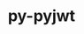---
title: "py-pyjwt"
layout: cache
categories: [package, develop]
meta: {"versions": ["2.4.0"], "compilers": ["gcc@=11.4.0", "gcc@=9.4.0", "oneapi@=2024.2.1"], "oss": ["ubuntu20.04", "ubuntu22.04"], "platforms": ["linux"], "targets": ["neoverse_v1", "neoverse_v2", "ppc64le", "x86_64_v3"], "stacks": ["e4s", "e4s-neoverse-v2", "e4s-neoverse_v1", "e4s-oneapi", "e4s-power", "root"], "num_specs": 22, "num_specs_by_stack": {"e4s-power": 1, "root": 22, "e4s-neoverse_v1": 3, "e4s-neoverse-v2": 7, "e4s": 6, "e4s-oneapi": 5}}
spec_details: [{"hash": "6zotgrdttcedpttgvd3o5ktnbnwej5zd", "compiler": "gcc@=9.4.0", "versions": ["2.4.0"], "os": "ubuntu20.04", "platform": "linux", "target": "ppc64le", "variants": ["build_system=python_pip", "+crypto"], "stacks": ["e4s-power", "root"], "size": "-", "tarball": "https://binaries.spack.io/develop/build_cache/linux-ubuntu20.04-ppc64le/gcc-9.4.0/py-pyjwt-2.4.0/linux-ubuntu20.04-ppc64le-gcc-9.4.0-py-pyjwt-2.4.0-6zotgrdttcedpttgvd3o5ktnbnwej5zd.spack"}, {"hash": "aauitez3z3kjxqpsyiseg4cbkrvsujm6", "compiler": "gcc@=11.4.0", "versions": ["2.4.0"], "os": "ubuntu22.04", "platform": "linux", "target": "neoverse_v1", "variants": ["build_system=python_pip", "+crypto"], "stacks": ["e4s-neoverse_v1", "root"], "size": "-", "tarball": "https://binaries.spack.io/develop/build_cache/linux-ubuntu22.04-neoverse_v1/gcc-11.4.0/py-pyjwt-2.4.0/linux-ubuntu22.04-neoverse_v1-gcc-11.4.0-py-pyjwt-2.4.0-aauitez3z3kjxqpsyiseg4cbkrvsujm6.spack"}, {"hash": "ktjvguk632w57fblo2diwwkaio22ipzx", "compiler": "gcc@=11.4.0", "versions": ["2.4.0"], "os": "ubuntu22.04", "platform": "linux", "target": "neoverse_v1", "variants": ["build_system=python_pip", "+crypto"], "stacks": ["e4s-neoverse_v1", "root"], "size": "-", "tarball": "https://binaries.spack.io/develop/build_cache/linux-ubuntu22.04-neoverse_v1/gcc-11.4.0/py-pyjwt-2.4.0/linux-ubuntu22.04-neoverse_v1-gcc-11.4.0-py-pyjwt-2.4.0-ktjvguk632w57fblo2diwwkaio22ipzx.spack"}, {"hash": "kbeu25ap5idjsmb5rkjdkzsnhrw6mwsw", "compiler": "gcc@=11.4.0", "versions": ["2.4.0"], "os": "ubuntu22.04", "platform": "linux", "target": "neoverse_v1", "variants": ["build_system=python_pip", "+crypto"], "stacks": ["e4s-neoverse_v1", "root"], "size": "-", "tarball": "https://binaries.spack.io/develop/build_cache/linux-ubuntu22.04-neoverse_v1/gcc-11.4.0/py-pyjwt-2.4.0/linux-ubuntu22.04-neoverse_v1-gcc-11.4.0-py-pyjwt-2.4.0-kbeu25ap5idjsmb5rkjdkzsnhrw6mwsw.spack"}, {"hash": "2hkyepabpgqyesbksguqbqcwqlciizhh", "compiler": "gcc@=11.4.0", "versions": ["2.4.0"], "os": "ubuntu22.04", "platform": "linux", "target": "neoverse_v2", "variants": ["build_system=python_pip", "+crypto"], "stacks": ["root", "e4s-neoverse-v2"], "size": "-", "tarball": "https://binaries.spack.io/develop/build_cache/linux-ubuntu22.04-neoverse_v2/gcc-11.4.0/py-pyjwt-2.4.0/linux-ubuntu22.04-neoverse_v2-gcc-11.4.0-py-pyjwt-2.4.0-2hkyepabpgqyesbksguqbqcwqlciizhh.spack"}, {"hash": "6p7fnqcqycxg2argwciz7ygrgcefoky6", "compiler": "gcc@=11.4.0", "versions": ["2.4.0"], "os": "ubuntu22.04", "platform": "linux", "target": "neoverse_v2", "variants": ["build_system=python_pip", "+crypto"], "stacks": ["root", "e4s-neoverse-v2"], "size": "-", "tarball": "https://binaries.spack.io/develop/build_cache/linux-ubuntu22.04-neoverse_v2/gcc-11.4.0/py-pyjwt-2.4.0/linux-ubuntu22.04-neoverse_v2-gcc-11.4.0-py-pyjwt-2.4.0-6p7fnqcqycxg2argwciz7ygrgcefoky6.spack"}, {"hash": "s6c4hb5gkfm6xkthkrmqiootkv3qjprq", "compiler": "gcc@=11.4.0", "versions": ["2.4.0"], "os": "ubuntu22.04", "platform": "linux", "target": "neoverse_v2", "variants": ["build_system=python_pip", "+crypto"], "stacks": ["root", "e4s-neoverse-v2"], "size": "-", "tarball": "https://binaries.spack.io/develop/build_cache/linux-ubuntu22.04-neoverse_v2/gcc-11.4.0/py-pyjwt-2.4.0/linux-ubuntu22.04-neoverse_v2-gcc-11.4.0-py-pyjwt-2.4.0-s6c4hb5gkfm6xkthkrmqiootkv3qjprq.spack"}, {"hash": "iid3pdylwcqvhxlyz7twe5bz6vcaf66r", "compiler": "gcc@=11.4.0", "versions": ["2.4.0"], "os": "ubuntu22.04", "platform": "linux", "target": "neoverse_v2", "variants": ["build_system=python_pip", "+crypto"], "stacks": ["root", "e4s-neoverse-v2"], "size": "-", "tarball": "https://binaries.spack.io/develop/build_cache/linux-ubuntu22.04-neoverse_v2/gcc-11.4.0/py-pyjwt-2.4.0/linux-ubuntu22.04-neoverse_v2-gcc-11.4.0-py-pyjwt-2.4.0-iid3pdylwcqvhxlyz7twe5bz6vcaf66r.spack"}, {"hash": "t7ruavy5b6r5vt6ti4alxztq5fbm5oxj", "compiler": "gcc@=11.4.0", "versions": ["2.4.0"], "os": "ubuntu22.04", "platform": "linux", "target": "neoverse_v2", "variants": ["build_system=python_pip", "+crypto"], "stacks": ["root", "e4s-neoverse-v2"], "size": "-", "tarball": "https://binaries.spack.io/develop/build_cache/linux-ubuntu22.04-neoverse_v2/gcc-11.4.0/py-pyjwt-2.4.0/linux-ubuntu22.04-neoverse_v2-gcc-11.4.0-py-pyjwt-2.4.0-t7ruavy5b6r5vt6ti4alxztq5fbm5oxj.spack"}, {"hash": "mj6daxablwquavvy3uxhbr6stfxt3hk7", "compiler": "gcc@=11.4.0", "versions": ["2.4.0"], "os": "ubuntu22.04", "platform": "linux", "target": "neoverse_v2", "variants": ["build_system=python_pip", "+crypto"], "stacks": ["root", "e4s-neoverse-v2"], "size": "-", "tarball": "https://binaries.spack.io/develop/build_cache/linux-ubuntu22.04-neoverse_v2/gcc-11.4.0/py-pyjwt-2.4.0/linux-ubuntu22.04-neoverse_v2-gcc-11.4.0-py-pyjwt-2.4.0-mj6daxablwquavvy3uxhbr6stfxt3hk7.spack"}, {"hash": "53rcnw564ymepcoxochocjb66irdf2ed", "compiler": "gcc@=11.4.0", "versions": ["2.4.0"], "os": "ubuntu22.04", "platform": "linux", "target": "neoverse_v2", "variants": ["build_system=python_pip", "+crypto"], "stacks": ["root", "e4s-neoverse-v2"], "size": "-", "tarball": "https://binaries.spack.io/develop/build_cache/linux-ubuntu22.04-neoverse_v2/gcc-11.4.0/py-pyjwt-2.4.0/linux-ubuntu22.04-neoverse_v2-gcc-11.4.0-py-pyjwt-2.4.0-53rcnw564ymepcoxochocjb66irdf2ed.spack"}, {"hash": "g5l24ptfmpvky3vactkqydrybnwf4uar", "compiler": "gcc@=11.4.0", "versions": ["2.4.0"], "os": "ubuntu22.04", "platform": "linux", "target": "x86_64_v3", "variants": ["build_system=python_pip", "+crypto"], "stacks": ["root", "e4s"], "size": "-", "tarball": "https://binaries.spack.io/develop/build_cache/linux-ubuntu22.04-x86_64_v3/gcc-11.4.0/py-pyjwt-2.4.0/linux-ubuntu22.04-x86_64_v3-gcc-11.4.0-py-pyjwt-2.4.0-g5l24ptfmpvky3vactkqydrybnwf4uar.spack"}, {"hash": "lcdxcvm4pxxfvur34foq6hcpja3te67x", "compiler": "gcc@=11.4.0", "versions": ["2.4.0"], "os": "ubuntu22.04", "platform": "linux", "target": "x86_64_v3", "variants": ["build_system=python_pip", "+crypto"], "stacks": ["root", "e4s"], "size": "-", "tarball": "https://binaries.spack.io/develop/build_cache/linux-ubuntu22.04-x86_64_v3/gcc-11.4.0/py-pyjwt-2.4.0/linux-ubuntu22.04-x86_64_v3-gcc-11.4.0-py-pyjwt-2.4.0-lcdxcvm4pxxfvur34foq6hcpja3te67x.spack"}, {"hash": "z56ry3c4f5wjon7d66fgp2xz6ewctgos", "compiler": "gcc@=11.4.0", "versions": ["2.4.0"], "os": "ubuntu22.04", "platform": "linux", "target": "x86_64_v3", "variants": ["build_system=python_pip", "+crypto"], "stacks": ["root", "e4s"], "size": "-", "tarball": "https://binaries.spack.io/develop/build_cache/linux-ubuntu22.04-x86_64_v3/gcc-11.4.0/py-pyjwt-2.4.0/linux-ubuntu22.04-x86_64_v3-gcc-11.4.0-py-pyjwt-2.4.0-z56ry3c4f5wjon7d66fgp2xz6ewctgos.spack"}, {"hash": "tucbgrzjsytjh2huw4osak6ggorocc44", "compiler": "gcc@=11.4.0", "versions": ["2.4.0"], "os": "ubuntu22.04", "platform": "linux", "target": "x86_64_v3", "variants": ["build_system=python_pip", "+crypto"], "stacks": ["root", "e4s"], "size": "-", "tarball": "https://binaries.spack.io/develop/build_cache/linux-ubuntu22.04-x86_64_v3/gcc-11.4.0/py-pyjwt-2.4.0/linux-ubuntu22.04-x86_64_v3-gcc-11.4.0-py-pyjwt-2.4.0-tucbgrzjsytjh2huw4osak6ggorocc44.spack"}, {"hash": "lywbtynavlyamwoyuts2akwbavims7nb", "compiler": "gcc@=11.4.0", "versions": ["2.4.0"], "os": "ubuntu22.04", "platform": "linux", "target": "x86_64_v3", "variants": ["build_system=python_pip", "+crypto"], "stacks": ["root", "e4s"], "size": "-", "tarball": "https://binaries.spack.io/develop/build_cache/linux-ubuntu22.04-x86_64_v3/gcc-11.4.0/py-pyjwt-2.4.0/linux-ubuntu22.04-x86_64_v3-gcc-11.4.0-py-pyjwt-2.4.0-lywbtynavlyamwoyuts2akwbavims7nb.spack"}, {"hash": "46xbyf6cwm5nq7stbkrrqxpgq6ocf62y", "compiler": "gcc@=11.4.0", "versions": ["2.4.0"], "os": "ubuntu22.04", "platform": "linux", "target": "x86_64_v3", "variants": ["build_system=python_pip", "+crypto"], "stacks": ["root", "e4s"], "size": "-", "tarball": "https://binaries.spack.io/develop/build_cache/linux-ubuntu22.04-x86_64_v3/gcc-11.4.0/py-pyjwt-2.4.0/linux-ubuntu22.04-x86_64_v3-gcc-11.4.0-py-pyjwt-2.4.0-46xbyf6cwm5nq7stbkrrqxpgq6ocf62y.spack"}, {"hash": "4nikko2jjdgm4hrpyqphj6hxg5ue356w", "compiler": "oneapi@=2024.2.1", "versions": ["2.4.0"], "os": "ubuntu22.04", "platform": "linux", "target": "x86_64_v3", "variants": ["build_system=python_pip", "+crypto"], "stacks": ["e4s-oneapi", "root"], "size": "-", "tarball": "https://binaries.spack.io/develop/build_cache/linux-ubuntu22.04-x86_64_v3/oneapi-2024.2.1/py-pyjwt-2.4.0/linux-ubuntu22.04-x86_64_v3-oneapi-2024.2.1-py-pyjwt-2.4.0-4nikko2jjdgm4hrpyqphj6hxg5ue356w.spack"}, {"hash": "ciwsqaa7lekodl57tyewszrujts6k6vk", "compiler": "oneapi@=2024.2.1", "versions": ["2.4.0"], "os": "ubuntu22.04", "platform": "linux", "target": "x86_64_v3", "variants": ["build_system=python_pip", "+crypto"], "stacks": ["e4s-oneapi", "root"], "size": "-", "tarball": "https://binaries.spack.io/develop/build_cache/linux-ubuntu22.04-x86_64_v3/oneapi-2024.2.1/py-pyjwt-2.4.0/linux-ubuntu22.04-x86_64_v3-oneapi-2024.2.1-py-pyjwt-2.4.0-ciwsqaa7lekodl57tyewszrujts6k6vk.spack"}, {"hash": "fq3hl4gni5wh6x4r4e3er7dmwfwn4dka", "compiler": "oneapi@=2024.2.1", "versions": ["2.4.0"], "os": "ubuntu22.04", "platform": "linux", "target": "x86_64_v3", "variants": ["build_system=python_pip", "+crypto"], "stacks": ["e4s-oneapi", "root"], "size": "-", "tarball": "https://binaries.spack.io/develop/build_cache/linux-ubuntu22.04-x86_64_v3/oneapi-2024.2.1/py-pyjwt-2.4.0/linux-ubuntu22.04-x86_64_v3-oneapi-2024.2.1-py-pyjwt-2.4.0-fq3hl4gni5wh6x4r4e3er7dmwfwn4dka.spack"}, {"hash": "ax3sa3zljr6spzvyzdciuuwbctivweq2", "compiler": "oneapi@=2024.2.1", "versions": ["2.4.0"], "os": "ubuntu22.04", "platform": "linux", "target": "x86_64_v3", "variants": ["build_system=python_pip", "+crypto"], "stacks": ["e4s-oneapi", "root"], "size": "-", "tarball": "https://binaries.spack.io/develop/build_cache/linux-ubuntu22.04-x86_64_v3/oneapi-2024.2.1/py-pyjwt-2.4.0/linux-ubuntu22.04-x86_64_v3-oneapi-2024.2.1-py-pyjwt-2.4.0-ax3sa3zljr6spzvyzdciuuwbctivweq2.spack"}, {"hash": "3bu3mkziewzonba7iiuwhcw5d7baz35i", "compiler": "oneapi@=2024.2.1", "versions": ["2.4.0"], "os": "ubuntu22.04", "platform": "linux", "target": "x86_64_v3", "variants": ["build_system=python_pip", "+crypto"], "stacks": ["e4s-oneapi", "root"], "size": "-", "tarball": "https://binaries.spack.io/develop/build_cache/linux-ubuntu22.04-x86_64_v3/oneapi-2024.2.1/py-pyjwt-2.4.0/linux-ubuntu22.04-x86_64_v3-oneapi-2024.2.1-py-pyjwt-2.4.0-3bu3mkziewzonba7iiuwhcw5d7baz35i.spack"}]
---